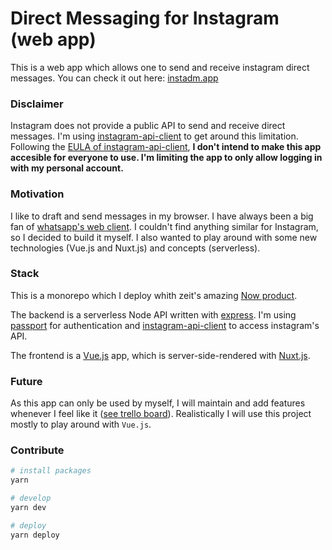 # Direct Messaging for Instagram (web app)

This is a web app which allows one to send and receive instagram direct messages.
You can check it out here: [instadm.app](https://instadm.app)

### Disclaimer

Instagram does not provide a public API to send and receive direct messages. I'm using [instagram-api-client](https://github.com/dilame/instagram-private-api) to get around this limitation. Following the [EULA of instagram-api-client](https://github.com/dilame/instagram-private-api#end-user-license-agreement-eula), **I don't intend to make this app accesible for everyone to use. I'm limiting the app to only allow logging in with my personal account.**

### Motivation

I like to draft and send messages in my browser. I have always been a big fan of [whatsapp's web client](https://web.whatsapp.com/). I couldn't find anything similar for Instagram, so I decided to build it myself. I also wanted to play around with some new technologies (Vue.js and Nuxt.js) and concepts (serverless).

### Stack

This is a monorepo which I deploy whith zeit's amazing [Now product](https://zeit.co/now).

The backend is a serverless Node API written with [express](https://github.com/expressjs/express). I'm using [passport](http://www.passportjs.org/) for authentication and [instagram-api-client](https://github.com/dilame/instagram-private-api) to access instagram's API.

The frontend is a [Vue.js](https://github.com/vuejs/vue) app, which is server-side-rendered with [Nuxt.js](https://nuxtjs.org/).

### Future

As this app can only be used by myself, I will maintain and add features whenever I feel like it ([see trello board](https://trello.com/b/VfwJqnI1/instadmapp)). Realistically I will use this project mostly to play around with `Vue.js`.

### Contribute

```bash
# install packages
yarn

# develop
yarn dev

# deploy
yarn deploy
```
